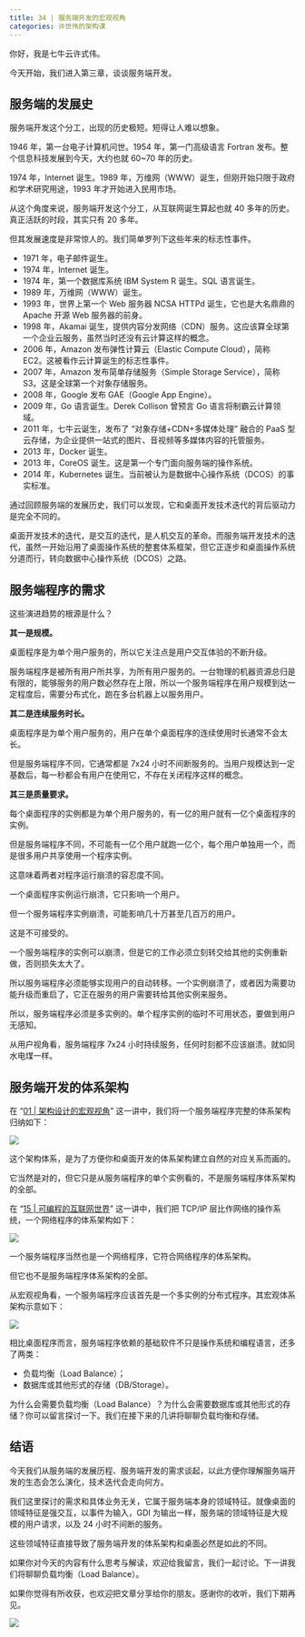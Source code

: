 ```yaml
---
title: 34 | 服务端开发的宏观视角
categories: 许世伟的架构课
---
```

你好，我是七牛云许式伟。

今天开始，我们进入第三章，谈谈服务端开发。

## 服务端的发展史

服务端开发这个分工，出现的历史极短。短得让人难以想象。

1946 年，第一台电子计算机问世。1954 年，第一门高级语言 Fortran 发布。整个信息科技发展到今天，大约也就 60~70 年的历史。

1974 年，Internet 诞生。1989 年，万维网（WWW）诞生，但刚开始只限于政府和学术研究用途，1993 年才开始进入民用市场。

从这个角度来说，服务端开发这个分工，从互联网诞生算起也就 40 多年的历史。真正活跃的时段，其实只有 20 多年。

但其发展速度是非常惊人的。我们简单罗列下这些年来的标志性事件。

- 1971 年，电子邮件诞生。
- 1974 年，Internet 诞生。
- 1974 年，第一个数据库系统 IBM System R 诞生。SQL 语言诞生。
- 1989 年，万维网（WWW）诞生。
- 1993 年，世界上第一个 Web 服务器 NCSA HTTPd 诞生，它也是大名鼎鼎的 Apache 开源 Web 服务器的前身。
- 1998 年，Akamai 诞生，提供内容分发网络（CDN）服务。这应该算全球第一个企业云服务，虽然当时还没有云计算这样的概念。
- 2006 年，Amazon 发布弹性计算云（Elastic Compute Cloud），简称 EC2。这被看作云计算诞生的标志性事件。
- 2007 年，Amazon 发布简单存储服务（Simple Storage Service），简称 S3。这是全球第一个对象存储服务。
- 2008 年，Google 发布 GAE（Google App Engine）。
- 2009 年，Go 语言诞生。Derek Collison 曾预言 Go 语言将制霸云计算领域。
- 2011 年，七牛云诞生，发布了 “对象存储+CDN+多媒体处理” 融合的 PaaS 型云存储，为企业提供一站式的图片、音视频等多媒体内容的托管服务。
- 2013 年，Docker 诞生。
- 2013 年，CoreOS 诞生。这是第一个专门面向服务端的操作系统。
- 2014 年，Kubernetes 诞生。当前被认为是数据中心操作系统（DCOS）的事实标准。

通过回顾服务端的发展历史，我们可以发现，它和桌面开发技术迭代的背后驱动力是完全不同的。

桌面开发技术的迭代，是交互的迭代，是人机交互的革命。而服务端开发技术的迭代，虽然一开始沿用了桌面操作系统的整套体系框架，但它正逐步和桌面操作系统分道而行，转向数据中心操作系统（DCOS）之路。

## 服务端程序的需求

这些演进趋势的根源是什么？

**其一是规模。**

桌面程序是为单个用户服务的，所以它关注点是用户交互体验的不断升级。

服务端程序是被所有用户所共享，为所有用户服务的。一台物理的机器资源总归是有限的，能够服务的用户数必然存在上限，所以一个服务端程序在用户规模到达一定程度后，需要分布式化，跑在多台机器上以服务用户。

**其二是连续服务时长。**

桌面程序是为单个用户服务的，用户在单个桌面程序的连续使用时长通常不会太长。

但是服务端程序不同，它通常都是 7x24 小时不间断服务的。当用户规模达到一定基数后，每一秒都会有用户在使用它，不存在关闭程序这样的概念。

**其三是质量要求。**

每个桌面程序的实例都是为单个用户服务的，有一亿的用户就有一亿个桌面程序的实例。

但是服务端程序不同，不可能有一亿个用户就跑一亿个，每个用户单独用一个，而是很多用户共享使用一个程序实例。

这意味着两者对程序运行崩溃的容忍度不同。

一个桌面程序实例运行崩溃，它只影响一个用户。

但一个服务端程序实例崩溃，可能影响几十万甚至几百万的用户。

这是不可接受的。

一个服务端程序的实例可以崩溃，但是它的工作必须立刻转交给其他的实例重新做，否则损失太大了。

所以服务端程序必须能够实现用户的自动转移。一个实例崩溃了，或者因为需要功能升级而重启了，它正在服务的用户需要转给其他实例来服务。

所以，服务端程序必须是多实例的。单个程序实例的临时不可用状态，要做到用户无感知。

从用户视角看，服务端程序 7x24 小时持续服务，任何时刻都不应该崩溃。就如同水电煤一样。

## 服务端开发的体系架构

在 “[01 | 架构设计的宏观视角](https://time.geekbang.org/column/article/90170)” 这一讲中，我们将一个服务端程序完整的体系架构归纳如下：

![](https://static001.geekbang.org/resource/image/55/37/5553453858eb86bf88a5623255f20037.png)

这个架构体系，是为了方便你和桌面开发的体系架构建立自然的对应关系而画的。

它当然是对的，但它只是从服务端程序的单个实例看的，不是服务端程序体系架构的全部。

在 “[15 | 可编程的互联网世界](https://time.geekbang.org/column/article/99184)” 这一讲中，我们把 TCP/IP 层比作网络的操作系统，一个网络程序的体系架构如下：

![](https://static001.geekbang.org/resource/image/27/35/272a1a5319c226fc6472bb4f5f256c35.png)

一个服务端程序当然也是一个网络程序，它符合网络程序的体系架构。

但它也不是服务端程序体系架构的全部。

从宏观视角看，一个服务端程序应该首先是一个多实例的分布式程序。其宏观体系架构示意如下：

![](https://static001.geekbang.org/resource/image/89/82/895dbf7e39fb562215e0176ca4aad382.png)

相比桌面程序而言，服务端程序依赖的基础软件不只是操作系统和编程语言，还多了两类：

- 负载均衡（Load Balance）；
- 数据库或其他形式的存储（DB/Storage）。

为什么会需要负载均衡（Load Balance）？为什么会需要数据库或其他形式的存储？你可以留言探讨一下。我们在接下来的几讲将聊聊负载均衡和存储。

## 结语

今天我们从服务端的发展历程、服务端开发的需求谈起，以此方便你理解服务端开发的生态会怎么演化，技术迭代会走向何方。

我们这里探讨的需求和具体业务无关，它属于服务端本身的领域特征。就像桌面的领域特征是强交互，以事件为输入，GDI 为输出一样，服务端的领域特征是大规模的用户请求，以及 24 小时不间断的服务。

这些领域特征直接导致了服务端开发的体系架构和桌面必然是如此的不同。

如果你对今天的内容有什么思考与解读，欢迎给我留言，我们一起讨论。下一讲我们将聊聊负载均衡（Load Balance）。

如果你觉得有所收获，也欢迎把文章分享给你的朋友。感谢你的收听，我们下期再见。

![](https://static001.geekbang.org/resource/image/43/00/43231f3789095eb4cdb38e67ff3d7900.jpg)